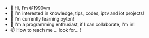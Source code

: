 - 👋 Hi, I’m @1990vm
- 👀 I’m interested in knowledge, tips, codes, iptv and iot projects!
- 🌱 I’m currently learning pyton!
- 💞️ I'm a programming enthusiast, if I can collaborate, I'm in!
- 📫 How to reach me ... look for... !

<!---
1990vm/1990vm is a ✨ special ✨ repository because its `README.md` (this file) appears on your GitHub profile.
You can click the Preview link to take a look at your changes.
--->
